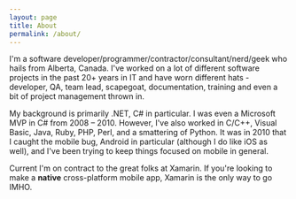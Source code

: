 ```yaml
---
layout: page
title: About
permalink: /about/
---
```


I'm a software developer/programmer/contractor/consultant/nerd/geek who hails from Alberta, Canada. I've worked on a lot of different software projects in the past 20+ years in IT and have worn different hats - developer, QA, team lead, scapegoat, documentation, training and even a bit of project management thrown in.

My background is primarily .NET, C# in particular. I was even a Microsoft MVP in C# from 2008 &ndash; 2010. However, I've also worked in C/C++, Visual Basic, Java, Ruby, PHP, Perl, and a smattering of Python. It was in 2010 that I caught the mobile bug, Android in particular (although I do like iOS as well), and I've been trying to keep things focused on mobile in general.

Current I'm on contract to the great folks at Xamarin. If you're looking to make a **native** cross-platform mobile app, Xamarin is the only way to go IMHO.